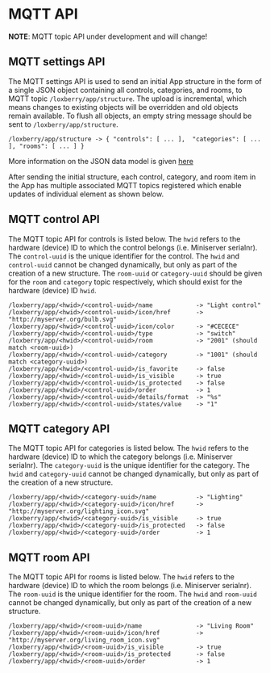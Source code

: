 # MQTT API

**NOTE**: MQTT topic API under development and will change!

## MQTT settings API

The MQTT settings API is used to send an initial App structure in the form of a single JSON object containing all controls, categories, and rooms, to  MQTT topic `/loxberry/app/structure`. The upload is incremental, which means changes to existing objects will be overridden and old objects remain available. To flush all objects, an empty string message should be sent to `/loxberry/app/structure`.

```
/loxberry/app/structure -> { "controls": [ ... ],  "categories": [ ... ], "rooms": [ ... ] }
```

More information on the JSON data model is given [here](JSON-data-model.md)

After sending the initial structure, each control, category, and room item in the App has multiple associated MQTT topics registered which enable updates of individual element as shown below.

## MQTT control API

The MQTT topic API for controls is listed below. The `hwid` refers to the hardware (device) ID to which the control belongs (i.e. Miniserver serialnr). The `control-uuid` is the unique identifier for the control. The `hwid` and `control-uuid` cannot be changed dynamically, but only as part of the creation of a new structure. The `room-uuid` or `category-uuid` should be given for the `room` and `category` topic respectively, which should exist for the hardware (device) ID `hwid`.

```
/loxberry/app/<hwid>/<control-uuid>/name            -> "Light control"
/loxberry/app/<hwid>/<control-uuid>/icon/href       -> "http://myserver.org/bulb.svg"
/loxberry/app/<hwid>/<control-uuid>/icon/color      -> "#CECECE"
/loxberry/app/<hwid>/<control-uuid>/type            -> "switch"
/loxberry/app/<hwid>/<control-uuid>/room            -> "2001" (should match <room-uuid>)
/loxberry/app/<hwid>/<control-uuid>/category        -> "1001" (should match <category-uuid>)
/loxberry/app/<hwid>/<control-uuid>/is_favorite     -> false
/loxberry/app/<hwid>/<control-uuid>/is_visible      -> true
/loxberry/app/<hwid>/<control-uuid>/is_protected    -> false
/loxberry/app/<hwid>/<control-uuid>/order           -> 1
/loxberry/app/<hwid>/<control-uuid>/details/format  -> "%s"
/loxberry/app/<hwid>/<control-uuid>/states/value    -> "1"

```

## MQTT category API

The MQTT topic API for categories is listed below. The `hwid` refers to the hardware (device) ID to which the category belongs (i.e. Miniserver serialnr). The `category-uuid` is the unique identifier for the category. The `hwid` and `category-uuid` cannot be changed dynamically, but only as part of the creation of a new structure.

```
/loxberry/app/<hwid>/<category-uuid>/name           -> "Lighting"
/loxberry/app/<hwid>/<category-uuid>/icon/href      -> "http://myserver.org/lighting_icon.svg"
/loxberry/app/<hwid>/<category-uuid>/is_visible     -> true
/loxberry/app/<hwid>/<category-uuid>/is_protected   -> false
/loxberry/app/<hwid>/<category-uuid>/order          -> 1
```

## MQTT room API

The MQTT topic API for rooms is listed below. The `hwid` refers to the hardware (device) ID to which the room belongs (i.e. Miniserver serialnr). The `room-uuid` is the unique identifier for the room. The `hwid` and `room-uuid` cannot be changed dynamically, but only as part of the creation of a new structure.

```
/loxberry/app/<hwid>/<room-uuid>/name               -> "Living Room"
/loxberry/app/<hwid>/<room-uuid>/icon/href          -> "http://myserver.org/living_room_icon.svg"
/loxberry/app/<hwid>/<room-uuid>/is_visible         -> true
/loxberry/app/<hwid>/<room-uuid>/is_protected       -> false
/loxberry/app/<hwid>/<room-uuid>/order              -> 1
```
